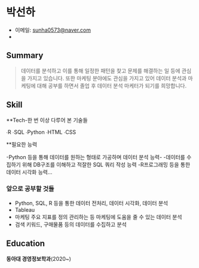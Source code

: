 # 박선하

- 이메일: sunha0573@naver.com
- 
## Summary
> 데이터를 분석하고 이를 통해 일정한 패턴을 찾고 문제를 해결하는 일 등에 관심을 가지고 있습니다. 또한 마케팅 분야에도 관심을 가지고 있어 데이터 분석과 마케팅에 대해 공부를 하면서 졸업 후 데이터 분석 마케터가 되기를 희망합니다. 

## Skill
**Tech-한 번 이상 다루어 본 기술들 

∙R
∙SQL
∙Python
∙HTML
∙CSS

**필요한 능력

-Python 등을 통해 데이터를 원하는 형태로 가공하며 데이터 분석 능력-
-데이터를 수집하기 위해 DB구조를 이해하고 적잘한 SQL 쿼리 작성 능력
-R프로그래밍 등을 통한 데이터 시각화 능력...

### 앞으로 공부할 것들
- Python, SQL, R 등을 통한 데이터 전처리, 데이터 시각화, 데이터 분석
- Tableau
- 마케팅 주요 지표를 정의 관리하는 등 마케팅에 도움을 줄 수 있는 데이터 분석 
- 검색 키워드, 구매물품 등의 데이터를 수집하고 분석

## Education  

**동아대 경영정보학과**(2020~)  
